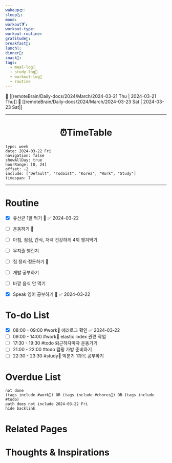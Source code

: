 ```yaml
---
wakeup🌞: 
sleep🌜: 
mood: 
workout🏋️: 
workout-type: 
workout-routine: 
gratitude🙏: 
breakfast🍳: 
lunch🍚: 
dinner🥗: 
snack🍬: 
tags:
  - meal-log📝
  - study-log📓
  - workout-log💪
  - routine
---
```


🔺 [[remoteBrain/Daily-docs/2024/March/2024-03-21 Thu | 2024-03-21 Thu]]
🔻 [[remoteBrain/Daily-docs/2024/March/2024-03-23 Sat | 2024-03-23 Sat]]
___
<h1> <center>⏰TimeTable </center> </h1>

```gEvent
type: week
date: 2024-03-22 Fri
navigation: false
showAllDay: true
hourRange: [8, 24]
offset: -2
include: ["Default", "Todoist", "Korea", "Work", "Study"]
timespan: 7
```

--- 


# Routine 

- [x] 유산균 1알 먹기 🔼 ✅ 2024-03-22
- [ ] 운동하기 🔼
- [ ] 아침, 점심, 간식, 저녁 건강하게 4끼 챙겨먹기
- [ ] 무지출 챌린지 
- [ ] 집 정리·정돈하기 🔼
- [ ] 개발 공부하기
- [ ] 바깥 음식 안 먹기 
- [x] Speak 영어 공부하기 🔼 ✅ 2024-03-22


# To-do List

- [x] 08:00 - 09:00 #work💼 에러로그 확인 ✅ 2024-03-22
- [ ] 09:00 - 14:00 #work💼 elastic index 관련 작업
- [ ] 17:30 - 19:30 #todo 퇴근하자마자 운동가기
- [ ] 21:00 - 22:00 #todo 캠핑 가방 준비하기
- [ ] 22:30 - 23:30 #study📓 빅분기 1과목 공부하기

# Overdue List
```tasks
not done
(tags include #work💼) OR (tags include #chores🧺) OR (tags include #todo)
path does not include 2024-03-22 Fri
hide backlink
```

# Related Pages



# Thoughts & Inspirations

